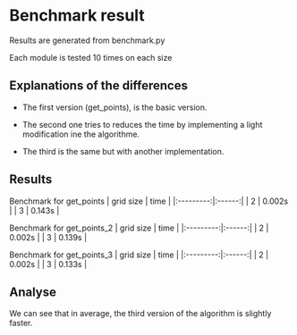 # Benchmark result

Results are generated from benchmark.py

Each module is tested 10 times on each size

## Explanations of the differences

- The first version (get_points), is the basic version.

- The second one tries to reduces the time by implementing a light modification ine the algorithme.

- The third is the same but with another implementation.

## Results

Benchmark for get_points
| grid size | time |
|:---------:|:------:|
| 2 | 0.002s |
| 3 | 0.143s |

Benchmark for get_points_2
| grid size | time |
|:---------:|:------:|
| 2 | 0.002s |
| 3 | 0.139s |

Benchmark for get_points_3
| grid size | time |
|:---------:|:------:|
| 2 | 0.002s |
| 3 | 0.133s |

## Analyse

We can see that in average, the third version of the algorithm is slightly faster.
